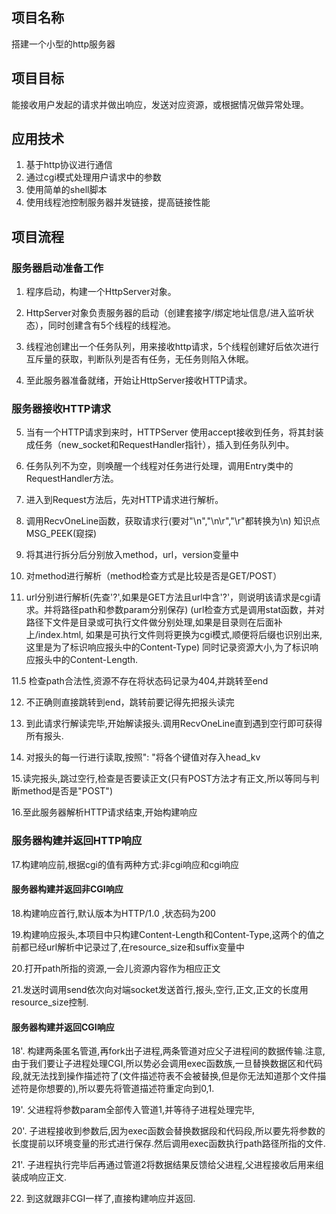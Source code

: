 ## 项目名称
搭建一个小型的http服务器
## 项目目标
能接收用户发起的请求并做出响应，发送对应资源，或根据情况做异常处理。
## 应用技术
 1. 基于http协议进行通信
 2. 通过cgi模式处理用户请求中的参数
 3. 使用简单的shell脚本
 4. 使用线程池控制服务器并发链接，提高链接性能
 
## 项目流程
### 服务器启动准备工作

1. 程序启动，构建一个HttpServer对象。

2. HttpServer对象负责服务器的启动（创建套接字/绑定地址信息/进入监听状态），同时创建含有5个线程的线程池。

3. 线程池创建出一个任务队列，用来接收http请求，5个线程创建好后依次进行互斥量的获取，判断队列是否有任务，无任务则陷入休眠。

4. 至此服务器准备就绪，开始让HttpServer接收HTTP请求。

### 服务器接收HTTP请求

5. 当有一个HTTP请求到来时，HTTPServer 使用accept接收到任务，将其封装成任务（new_socket和RequestHandler指针），插入到任务队列中。

6. 任务队列不为空，则唤醒一个线程对任务进行处理，调用Entry类中的RequestHandler方法。

7. 进入到Request方法后，先对HTTP请求进行解析。

8. 调用RecvOneLine函数，获取请求行(要对"\n","\n\r","\r"都转换为\n)  知识点MSG_PEEK(窥探)

9. 将其进行拆分后分别放入method，url，version变量中

10. 对method进行解析（method检查方式是比较是否是GET/POST）

11. url分别进行解析(先查'?',如果是GET方法且url中含'?'，则说明该请求是cgi请求。并将路径path和参数param分别保存)
   (url检查方式是调用stat函数，并对路径下文件是目录或可执行文件做分别处理,如果是目录则在后面补上/index.html,
    如果是可执行文件则将更换为cgi模式,顺便将后缀也识别出来,这里是为了标识响应报头中的Content-Type)
    同时记录资源大小,为了标识响应报头中的Content-Length.
    
11.5 检查path合法性,资源不存在将状态码记录为404,并跳转至end

12. 不正确则直接跳转到end，跳转前要记得先把报头读完

13. 到此请求行解读完毕,开始解读报头.调用RecvOneLine直到遇到空行即可获得所有报头.

14. 对报头的每一行进行读取,按照": "将各个键值对存入head_kv

15.读完报头,跳过空行,检查是否要读正文(只有POST方法才有正文,所以等同与判断method是否是"POST")

16.至此服务器解析HTTP请求结束,开始构建响应

### 服务器构建并返回HTTP响应

17.构建响应前,根据cgi的值有两种方式:非cgi响应和cgi响应

#### 服务器构建并返回非CGI响应

18.构建响应首行,默认版本为HTTP/1.0 ,状态码为200

19.构建响应报头,本项目中只构建Content-Length和Content-Type,这两个的值之前都已经url解析中记录过了,在resource_size和suffix变量中

20.打开path所指的资源,一会儿资源内容作为相应正文

21.发送时调用send依次向对端socket发送首行,报头,空行,正文,正文的长度用resource_size控制.

#### 服务器构建并返回CGI响应

18'. 构建两条匿名管道,再fork出子进程,两条管道对应父子进程间的数据传输.注意,由于我们要让子进程处理CGI,所以势必会调用exec函数族,一旦替换数据区和代码段,就无法找到操作描述符了(文件描述符表不会被替换,但是你无法知道那个文件描述符是你想要的),所以要先将管道描述符重定向到0,1.

19'. 父进程将参数param全部传入管道1,并等待子进程处理完毕,

20'. 子进程接收到参数后,因为exec函数会替换数据段和代码段,所以要先将参数的长度提前以环境变量的形式进行保存.然后调用exec函数执行path路径所指的文件.

21'. 子进程执行完毕后再通过管道2将数据结果反馈给父进程,父进程接收后用来组装成响应正文.

22. 到这就跟非CGI一样了,直接构建响应并返回.


